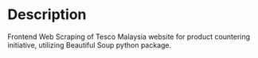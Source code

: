 # Description

Frontend Web Scraping of Tesco Malaysia website for product countering initiative, utilizing Beautiful Soup python package.
